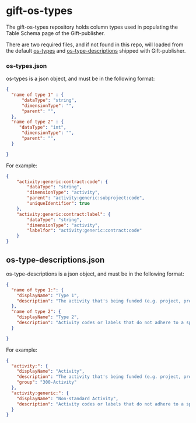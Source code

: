 # gift-os-types

The gift-os-types repository holds column types used in populating the Table Schema page of the Gift-publisher. 

There are two required files, and if not found in this repo, will loaded from the default [os-types](https://github.com/datopian/gift-publisher/blob/main/src/db/os-types.json) and [os-type-descriptions](https://github.com/datopian/gift-publisher/blob/main/src/db/os-type-descriptions.json) shipped with Gift-publisher.

### os-types.json
os-types is a json object, and must be in the following format:

```json
{
  "name of type 1" : {
      "dataType": "string",
      "dimensionType": "",
      "parent": "",
  },
  "name of type 2" : {
     "dataType": "int",
      "dimensionType": "",
      "parent": "",
  }

}
```

For example:

```json
{
    "activity:generic:contract:code": {
        "dataType": "string",
        "dimensionType": "activity",
        "parent": "activity:generic:subproject:code",
        "uniqueIdentifier": true
    },
    "activity:generic:contract:label": {
        "dataType": "string",
        "dimensionType": "activity",
        "labelfor": "activity:generic:contract:code"
    }
}
```

## os-type-descriptions.json
os-type-descriptions is a json object, and must be in the following format:

```json
{
  "name of type 1:": {
    "displayName": "Type 1",
    "description": "The activity that's being funded (e.g. project, program, contract etc.)",
  },
  "name of type 2": {
    "displayName": "Type 2",
    "description": "Activity codes or labels that do not adhere to a specific standard"
  }

}
```

For example:
```json
{
  "activity:": {
    "displayName": "Activity",
    "description": "The activity that's being funded (e.g. project, program, contract etc.)",
    "group": "300-Activity"
  },
  "activity:generic:": {
    "displayName": "Non-standard Activity",
    "description": "Activity codes or labels that do not adhere to a specific standard"
  }
}
```
